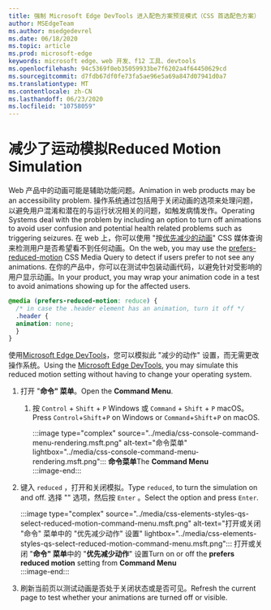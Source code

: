 ```yaml
---
title: 强制 Microsoft Edge DevTools 进入配色方案预览模式（CSS 首选配色方案）
author: MSEdgeTeam
ms.author: msedgedevrel
ms.date: 06/18/2020
ms.topic: article
ms.prod: microsoft-edge
keywords: microsoft edge、web 开发、f12 工具、devtools
ms.openlocfilehash: 94c5369f0eb35059933be7f6202a4f64450629cd
ms.sourcegitcommit: d7fdb67df0fe73fa5ae96e5a69a847d07941d0a7
ms.translationtype: MT
ms.contentlocale: zh-CN
ms.lasthandoff: 06/23/2020
ms.locfileid: "10758059"
---
```

# <span data-ttu-id="54eb3-103">减少了运动模拟</span><span class="sxs-lookup"><span data-stu-id="54eb3-103">Reduced Motion Simulation</span></span>  

<span data-ttu-id="54eb3-104">Web 产品中的动画可能是辅助功能问题。</span><span class="sxs-lookup"><span data-stu-id="54eb3-104">Animation in web products may be an accessibility problem.</span></span>  <span data-ttu-id="54eb3-105">操作系统通过包括用于关闭动画的选项来处理问题，以避免用户混淆和潜在的与运行状况相关的问题，如触发病情发作。</span><span class="sxs-lookup"><span data-stu-id="54eb3-105">Operating Systems deal with the problem by including an option to turn off animations to avoid user confusion and potential health related problems such as triggering seizures.</span></span>  <span data-ttu-id="54eb3-106">在 web 上，你可以使用 "按[优先减少的动画][MDNPrefersReducedMotion]" CSS 媒体查询来检测用户是否希望看不到任何动画。</span><span class="sxs-lookup"><span data-stu-id="54eb3-106">On the web, you may use the [prefers-reduced-motion][MDNPrefersReducedMotion] CSS Media Query to detect if users prefer to not see any animations.</span></span>  <span data-ttu-id="54eb3-107">在你的产品中，你可以在测试中包装动画代码，以避免针对受影响的用户显示动画。</span><span class="sxs-lookup"><span data-stu-id="54eb3-107">In your product, you may wrap your animation code in a test to avoid animations showing up for the affected users.</span></span>  

```css
@media (prefers-reduced-motion: reduce) {
  /* in case the .header element has an animation, turn it off */
  .header {
  animation: none;
  }
}
```  

<span data-ttu-id="54eb3-108">使用[Microsoft Edge DevTools][DevtoolsGuideChromiumMain]，您可以模拟此 "减少的动作" 设置，而无需更改操作系统。</span><span class="sxs-lookup"><span data-stu-id="54eb3-108">Using the [Microsoft Edge DevTools][DevtoolsGuideChromiumMain], you may simulate this reduced motion setting without having to change your operating system.</span></span>  

1.  <span data-ttu-id="54eb3-109">打开 "**命令" 菜单**。</span><span class="sxs-lookup"><span data-stu-id="54eb3-109">Open the **Command Menu**.</span></span>  
    1.  <span data-ttu-id="54eb3-110">按 `Control` + `Shift` + `P` Windows 或 `Command` + `Shift` + `P` macOS。</span><span class="sxs-lookup"><span data-stu-id="54eb3-110">Press `Control`+`Shift`+`P`  on Windows or `Command`+`Shift`+`P` on macOS.</span></span>  
        
        :::image type="complex" source="../media/css-console-command-menu-rendering.msft.png" alt-text="命令菜单" lightbox="../media/css-console-command-menu-rendering.msft.png":::
           <span data-ttu-id="54eb3-112">**命令菜单**</span><span class="sxs-lookup"><span data-stu-id="54eb3-112">The **Command Menu**</span></span>  
        :::image-end:::   
        
1.  <span data-ttu-id="54eb3-113">键入 `reduced` ，打开和关闭模拟。</span><span class="sxs-lookup"><span data-stu-id="54eb3-113">Type `reduced`, to turn the simulation on and off.</span></span>  <span data-ttu-id="54eb3-114">选择 "" 选项，然后按 `Enter` 。</span><span class="sxs-lookup"><span data-stu-id="54eb3-114">Select the option and press `Enter`.</span></span>  
    
    :::image type="complex" source="../media/css-elements-styles-qs-select-reduced-motion-command-menu.msft.png" alt-text="打开或关闭 "命令" 菜单中的 "优先减少动作" 设置" lightbox="../media/css-elements-styles-qs-select-reduced-motion-command-menu.msft.png":::
       <span data-ttu-id="54eb3-116">打开或关闭 "**命令" 菜单**中的 "**优先减少动作**" 设置</span><span class="sxs-lookup"><span data-stu-id="54eb3-116">Turn on or off the **prefers reduced motion** setting from **Command Menu**</span></span>  
    :::image-end:::  
    
1.  <span data-ttu-id="54eb3-117">刷新当前页以测试动画是否处于关闭状态或是否可见。</span><span class="sxs-lookup"><span data-stu-id="54eb3-117">Refresh the current page to test whether your animations are turned off or visible.</span></span>  
    
<!-- image links -->  

[ImageCommandMenu]: /microsoft-edge/devtools-guide-chromium/media/css-console-command-menu-rendering.msft.png "图1：命令菜单"  
[ImageToggleReducedMotionFromCommandMenu]: /microsoft-edge/devtools-guide-chromium/media/css-elements-styles-qs-select-reduced-motion-command-menu.msft.png "图2：切换从命令调色板缩小运动"

<!-- links -->  

[DevtoolsGuideChromiumMain]: ../../devtools-guide-chromium.md "Microsoft Edge （Chromium）开发人员工具 Microsoft |Microsoft 文档"  

[MDNPrefersReducedMotion]: https://developer.mozilla.org/en-US/docs/Web/CSS/@media/prefers-reduced-motion "首选-减少-运动 |MDN"  